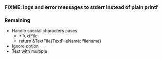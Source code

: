 ### FIXME: logs and error messages to stderr instead of plain printf

### Remaining

- Handle special characters cases
  - \*TextFile
  - return &TextFile{TextFileName: filename}
- Ignore option
- Test with multiple
